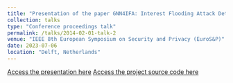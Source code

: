 ```yaml
---
title: "Presentation of the paper GNN4IFA: Interest Flooding Attack Detection With Graph Neural Networks"
collection: talks
type: "Conference proceedings talk"
permalink: /talks/2014-02-01-talk-2
venue: "IEEE 8th European Symposium on Security and Privacy (EuroS&P)"
date: 2023-07-06
location: "Delft, Netherlands"
---
```


[Access the presentation here](https://docs.google.com/presentation/d/1n_Dvue2g35RfA0lGC8IJkbRvhl5EDzSMlwJ382L4YVY/edit?usp=sharing)
[Access the project source code here](https://github.com/AndAgio/GNN_4_IFA)
